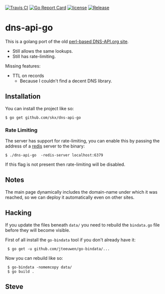 [![Travis CI](https://img.shields.io/travis/skx/dns-api-go/master.svg?style=flat-square)](https://travis-ci.org/skx/dns-api-go)
[![Go Report Card](https://goreportcard.com/badge/github.com/skx/dns-api-go)](https://goreportcard.com/report/github.com/skx/dns-api-go)
[![license](https://img.shields.io/github/license/skx/dns-api-go.svg)](https://github.com/skx/dns-api-go/blob/master/LICENSE)
[![Release](https://img.shields.io/github/release/skx/dns-api-go.svg)](https://github.com/skx/dns-api-go/releases/latest)

# dns-api-go

This is a golang port of the old [perl-based DNS-API.org site](https://github.com/skx/dns-api.org/).

* Still allows the same lookups.
* Still has rate-limiting.

Missing features:

* TTL on records
   * Because I couldn't find a decent DNS library.


## Installation

You can install the project like so:

    $ go get github.com/skx/dns-api-go

### Rate Limiting

The server has support for rate-limiting, you can enable this by passing the address of a [redis](https://redis.io/) server to the binary:

    $ ./dns-api-go  -redis-server localhost:6379

If this flag is not present then rate-limiting will be disabled.


## Notes

The main page dynamically includes the domain-name under which it was reached,
so we can deploy it automatically even on other sites.


## Hacking

If you update the files beneath `data/` you need to rebuild the `bindata.go` file before they will become visible.

First of all install the `go-bindata` tool if you don't already have it:

     $ go get -u github.com/jteeuwen/go-bindata/...

Now you can rebuild like so:

     $ go-bindata -nomemcopy data/
     $ go build .

Steve
--
